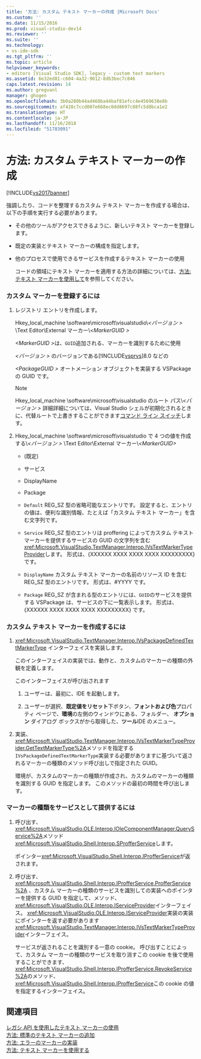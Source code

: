 ```yaml
---
title: '方法: カスタム テキスト マーカーの作成 |Microsoft Docs'
ms.custom: ''
ms.date: 11/15/2016
ms.prod: visual-studio-dev14
ms.reviewer: ''
ms.suite: ''
ms.technology:
- vs-ide-sdk
ms.tgt_pltfrm: ''
ms.topic: article
helpviewer_keywords:
- editors [Visual Studio SDK], legacy - custom text markers
ms.assetid: 6e32ed81-c604-4a32-9012-8db3bec7c846
caps.latest.revision: 14
ms.author: gregvanl
manager: ghogen
ms.openlocfilehash: 3b0a280b44ad468ba44baf81efcc4e4569638e8b
ms.sourcegitcommit: af428c7ccd007e668ec0dd8697c88fc5d8bca1e2
ms.translationtype: HT
ms.contentlocale: ja-JP
ms.lasthandoff: 11/16/2018
ms.locfileid: "51783091"
---
```

# <a name="how-to-create-custom-text-markers"></a>方法: カスタム テキスト マーカーの作成
[!INCLUDE[vs2017banner](../includes/vs2017banner.md)]

強調したり、コードを整理するカスタム テキスト マーカーを作成する場合は、以下の手順を実行する必要があります。  
  
- その他のツールがアクセスできるように、新しいテキスト マーカーを登録します。  
  
- 既定の実装とテキスト マーカーの構成を指定します。  
  
- 他のプロセスで使用できるサービスを作成するテキスト マーカーの使用  
  
  コードの領域にテキスト マーカーを適用する方法の詳細については、[方法: テキスト マーカーを使用して](../extensibility/how-to-use-text-markers.md)を参照してください。  
  
### <a name="to-register-a-custom-marker"></a>カスタム マーカーを登録するには  
  
1. レジストリ エントリを作成します。  
  
    Hkey_local_machine \software\microsoft\visualstudio\\*\<バージョン >* \Text Editor\External マーカー\\*\<MarkerGUID >*  
  
    <em>\<MarkerGUID ></em>は、`GUID`追加される、マーカーを識別するために使用  
  
    *\<バージョン >* のバージョンである[!INCLUDE[vsprvs](../includes/vsprvs-md.md)]8.0 などの  
  
    *\<PackageGUID >* オートメーション オブジェクトを実装する VSPackage の GUID です。  
  
   > [!NOTE]
   >  Hkey_local_machine \software\microsoft\visualstudio のルート パス\\*\<バージョン >* 詳細詳細については、Visual Studio シェルが初期化されるときに、代替ルートで上書きすることができます[コマンド ライン スイッチ](../extensibility/command-line-switches-visual-studio-sdk.md)します。  
  
2. Hkey_local_machine \software\microsoft\visualstudio で 4 つの値を作成する\\*\<バージョン >* \Text Editor\External マーカー\\*\<MarkerGUID>*  
  
   -   (既定)  
  
   -   サービス  
  
   -   DisplayName  
  
   -   Package  
  
   -   `Default` REG_SZ 型の省略可能なエントリです。 設定すると、エントリの値は、便利な識別情報、たとえば「カスタム テキスト マーカー」を含む文字列です。  
  
   -   `Service` REG_SZ 型のエントリは proffering によってカスタム テキスト マーカーを提供するサービスの GUID の文字列を含む<xref:Microsoft.VisualStudio.TextManager.Interop.IVsTextMarkerTypeProvider>します。 形式は、{XXXXXX XXXX XXXX XXXX XXXXXXXXX} です。  
  
   -   `DisplayName` カスタム テキスト マーカーの名前のリソース ID を含む REG_SZ 型のエントリです。 形式は、#YYYY です。  
  
   -   `Package` REG_SZ が含まれる型のエントリには、`GUID`のサービスを提供する VSPackage は、サービスの下に一覧表示します。 形式は、{XXXXXX XXXX XXXX XXXX XXXXXXXXX} です。  
  
### <a name="to-create-a-custom-text-marker"></a>カスタム テキスト マーカーを作成するには  
  
1.  <xref:Microsoft.VisualStudio.TextManager.Interop.IVsPackageDefinedTextMarkerType> インターフェイスを実装します。  
  
     このインターフェイスの実装では、動作と、カスタムのマーカーの種類の外観を定義します。  
  
     このインターフェイスが呼び出されます  
  
    1.  ユーザーは、最初に、IDE を起動します。  
  
    2.  ユーザーが選択、**既定値をリセット**下ボタン、**フォントおよび色**プロパティ ページで、**環境**の左側のウィンドウにある、フォルダー、 **オプション** ダイアログ ボックスがから取得した、**ツール**IDE のメニュー。  
  
2.  実装、<xref:Microsoft.VisualStudio.TextManager.Interop.IVsTextMarkerTypeProvider.GetTextMarkerType%2A>メソッドを指定する`IVsPackageDefinedTextMarkerType`実装する必要がありますに基づいて返されるマーカーの種類のメソッド呼び出しで指定された GUID。  
  
     環境が、カスタムのマーカーの種類が作成され、カスタムのマーカーの種類を識別する GUID を指定します。 このメソッドの最初の時間を呼び出します。  
  
### <a name="to-proffer-your-marker-type-as-a-service"></a>マーカーの種類をサービスとして提供するには  
  
1.  呼び出す、<xref:Microsoft.VisualStudio.OLE.Interop.IOleComponentManager.QueryService%2A>メソッド<xref:Microsoft.VisualStudio.Shell.Interop.SProfferService>します。  
  
     ポインター<xref:Microsoft.VisualStudio.Shell.Interop.IProfferService>が返されます。  
  
2.  呼び出す、 <xref:Microsoft.VisualStudio.Shell.Interop.IProfferService.ProfferService%2A> 、カスタム マーカーの種類のサービスを識別しての実装へのポインターを提供する GUID を指定して、メソッド、<xref:Microsoft.VisualStudio.OLE.Interop.IServiceProvider>インターフェイス。 <xref:Microsoft.VisualStudio.OLE.Interop.IServiceProvider>実装の実装にポインターを返す必要があります<xref:Microsoft.VisualStudio.TextManager.Interop.IVsTextMarkerTypeProvider>インターフェイス。  
  
     サービスが返されることを識別する一意の cookie。 呼び出すことによって、カスタム マーカーの種類のサービスを取り消すこの cookie を後で使用することができます、<xref:Microsoft.VisualStudio.Shell.Interop.IProfferService.RevokeService%2A>のメソッド、<xref:Microsoft.VisualStudio.Shell.Interop.IProfferService>この cookie の値を指定するインターフェイス。  
  
## <a name="see-also"></a>関連項目  
 [レガシ API を使用したテキスト マーカーの使用](../extensibility/using-text-markers-with-the-legacy-api.md)   
 [方法: 標準のテキスト マーカーの追加](../extensibility/how-to-add-standard-text-markers.md)   
 [方法: エラーのマーカーの実装](../extensibility/how-to-implement-error-markers.md)   
 [方法: テキスト マーカーを使用する](../extensibility/how-to-use-text-markers.md)

